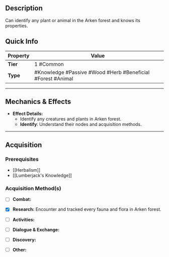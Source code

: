 ## Description
 Can identify any plant or animal in the Arken forest and knows its properties.

## Quick Info
| Property | Value                                                       |
| -------- | ----------------------------------------------------------- |
| **Tier** | 1 #Common                                                   |
| **Type** | #Knowledge #Passive #Wood #Herb #Beneficial #Forest #Animal |

---

## Mechanics & Effects
- **Effect Details:**
    - Identify any creatures and plants in Arken forest.
    - **Identify**: Understand their nodes and acquisition methods.

---

## Acquisition
### Prerequisites
- [[Herbalism]]
- [[Lumberjack's Knowledge]]

### Acquisition Method(s)
- [ ] **Combat:** 
- [x] **Research:** Encounter and tracked every fauna and flora in Arken forest.
- [ ] **Activities:** 
- [ ] **Dialogue & Exchange:** 
- [ ] **Discovery:** 
- [ ] **Other:** 

